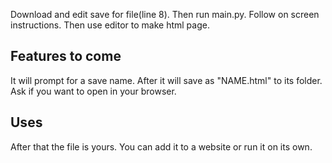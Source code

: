 Download and edit save for file(line 8). Then run main.py.  Follow on screen instructions.  Then use editor to make html page. 

Features to come
----------
It will prompt for a save name.  After it will save as "NAME.html" to its folder.
Ask if you want to open in your browser.

Uses
----
After that the file is yours.  You can add it to a website or run it on its own.
